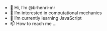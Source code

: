 - 👋 Hi, I’m @brhenri-mr
- 👀 I’m interested in computational mechanics
- 🌱 I’m currently learning JavaScript
- 📫 How to reach me ...

<!---
brhenri-mr/brhenri-mr is a ✨ special ✨ repository because its `README.md` (this file) appears on your GitHub profile.
You can click the Preview link to take a look at your changes.
--->
